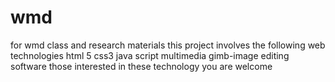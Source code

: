 # wmd
for wmd class and research materials 
this project involves the following web technologies
html 5
css3
java script
multimedia
gimb-image editing software
those interested in these technology you are welcome
